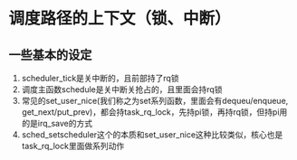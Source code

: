 # 调度路径的上下文（锁、中断）

## 一些基本的设定
1. scheduler_tick是关中断的，且前部持了rq锁
2. 调度主函数schedule是关中断关抢占的，且里面会持rq锁
3. 常见的set_user_nice(我们称之为set系列函数，里面会有dequeu/enqueue, get_next/put_prev)，都会持task_rq_lock，先持pi锁，再持rq锁，但持pi用的是irq_save的方式
4. sched_setscheduler这个的本质和set_user_nice这种比较类似，核心也是task_rq_lock里面做系列动作
